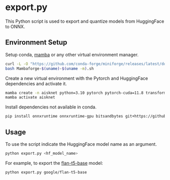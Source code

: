 # export.py

This Python script is used to export and quantize models from HuggingFace to ONNX.

## Environment Setup

Setup conda, [mamba](https://github.com/conda-forge/miniforge#install) or any other virtual environment manager.

```bash
curl -L -O "https://github.com/conda-forge/miniforge/releases/latest/download/Mambaforge-$(uname)-$(uname -m).sh"
bash Mambaforge-$(uname)-$(uname -m).sh
```

Create a new virtual environment with the Pytorch and HuggingFace dependencies and activate it.

```bash
mamba create -n aisknet python=3.10 pytorch pytorch-cuda=11.8 transformers accelerate -c pytorch -c nvidia -c huggingface
mamba activate aisknet
```

Install dependencies not available in conda.

```bash
pip install onnxruntime onnxruntime-gpu bitsandbytes git+https://github.com/huggingface/optimum.git#egg=optimum[onnxruntime,exporters]
```

## Usage

To use the script indicate the HuggingFace model name as an argument.

```bash
python export.py <hf_model_name>
```

For example, to export the [flan-t5-base](https://huggingface.co/google/flan-t5-base) model:

```bash
python export.py google/flan-t5-base
```
